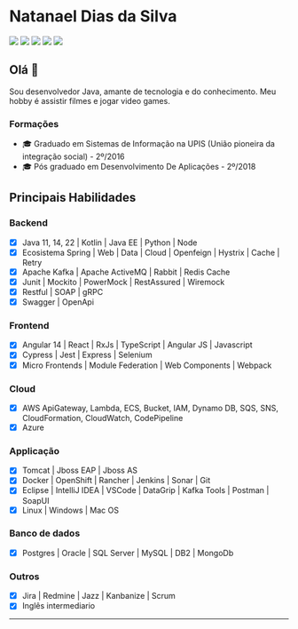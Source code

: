 # Natanael Dias da Silva

<!--[![Github Badge](https://img.shields.io/badge/-Github-000?style=flat-square&logo=Github&logoColor=white&link=https://github.com/Natanzx)](https://github.com/Natanzx)-->
<!--[![Linkedin Badge](https://img.shields.io/badge/-LinkedIn-blue?style=flat-square&logo=Linkedin&logoColor=white&link=https://www.linkedin.com/in/natanael-dias-9b7b71b5/)](https://www.linkedin.com/in/natanael-dias-9b7b71b5/)-->

<p>
  <img src="https://img.shields.io/badge/Java-informational?style=flat&logo=openjdk&logoColor=red&color=05122A" />
  <img src="https://img.shields.io/badge/Angular-informational?style=flat&logo=angular&color=05122A" />
  <img src="https://img.shields.io/badge/Amazon&nbsp;AWS-informational?style=flat&logo=Amazon&color=05122A" />
  <img src="https://img.shields.io/badge/Kubernetes-informational?style=flat&logo=kubernetes&color=05122A" />
  <img src="https://img.shields.io/badge/Docker-informational?style=flat&logo=docker&color=05122A" />
</p>

## Olá 👋

Sou desenvolvedor Java, amante de tecnologia e do conhecimento.
Meu hobby é assistir filmes e jogar video games.

### Formações
- 🎓 Graduado em Sistemas de Informação na UPIS (União pioneira da integração social) - 2º/2016
- 🎓 Pós graduado em Desenvolvimento De Aplicações - 2º/2018

## Principais Habilidades

### Backend
- [x] Java 11, 14, 22 | Kotlin | Java EE | Python | Node
- [x] Ecosistema Spring | Web | Data | Cloud | Openfeign | Hystrix | Cache | Retry
- [x] Apache Kafka | Apache ActiveMQ | Rabbit | Redis Cache
- [x] Junit | Mockito | PowerMock | RestAssured | Wiremock
- [x] Restful | SOAP | gRPC
- [x] Swagger | OpenApi
### Frontend
- [x] Angular 14 | React | RxJs | TypeScript | Angular JS | Javascript
- [x] Cypress | Jest | Express | Selenium
- [x] Micro Frontends | Module Federation | Web Components | Webpack
### Cloud
- [x] AWS ApiGateway, Lambda, ECS, Bucket, IAM, Dynamo DB, SQS, SNS, CloudFormation, CloudWatch, CodePipeline
- [x] Azure
### Applicação
- [x] Tomcat | Jboss EAP | Jboss AS
- [x] Docker | OpenShift | Rancher | Jenkins | Sonar | Git
- [x] Eclipse | IntelliJ IDEA | VSCode | DataGrip | Kafka Tools | Postman | SoapUI
- [x] Linux | Windows | Mac OS 
### Banco de dados
- [x] Postgres | Oracle | SQL Server | MySQL | DB2 | MongoDb
### Outros
- [x] Jira | Redmine | Jazz | Kanbanize | Scrum
- [x] Inglês intermediario

---

<!--
**Natanzx/Natanzx** is a ✨ _special_ ✨ repository because its `README.md` (this file) appears on your GitHub profile.

Here are some ideas to get you started:

- 🔭 I’m currently working on ...
- 🌱 I’m currently learning ...
- 👯 I’m looking to collaborate on ...
- 🤔 I’m looking for help with ...
- 💬 Ask me about ...
- 📫 How to reach me: ...
- 😄 Pronouns: ...
- ⚡ Fun fact: ...
-->
